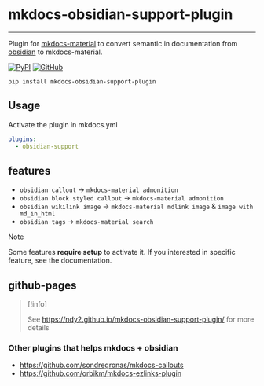 # mkdocs-obsidian-support-plugin
---
Plugin for [mkdocs-material](https://squidfunk.github.io/mkdocs-material/) to convert semantic in documentation
from [obsidian](https://obsidian.md/) to mkdocs-material.

[![PyPI](https://img.shields.io/pypi/v/mkdocs-obsidian-support-plugin)](https://pypi.org/project/mkdocs-obsidian-support-plugin/)
[![GitHub](https://img.shields.io/github/license/ndy2/mkdocs-obsidian-support-plugin)](https://github.com/ndy2/mkdocs-obsidian-support-plugin/blob/main/LICENSE.md)

```text
pip install mkdocs-obsidian-support-plugin
```

## Usage

Activate the plugin in mkdocs.yml

```yaml
plugins:
  - obsidian-support
```

## features

- `obsidian callout` -> `mkdocs-material admonition`
- `obsidian block styled callout` -> `mkdocs-material admonition`
- `obsidian wikilink image` -> `mkdocs-material mdlink image` & `image with md_in_html`
- `obsidian tags` -> `mkdocs-material search`

> [!note]
>
> Some features **require setup** to activate it.
> If you interested in specific feature, see the documentation.

## github-pages

> [!info]
>
> See https://ndy2.github.io/mkdocs-obsidian-support-plugin/ for more details

### Other plugins that helps mkdocs + obsidian

- https://github.com/sondregronas/mkdocs-callouts
- https://github.com/orbikm/mkdocs-ezlinks-plugin